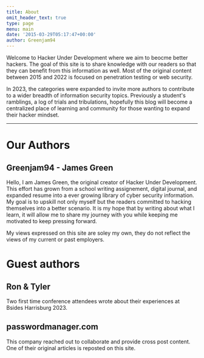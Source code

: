 ```yaml
---
title: About
omit_header_text: true
type: page
menu: main
date: '2015-03-29T05:17:47+00:00'
author: Greenjam94
---
```


Welcome to Hacker Under Development where we aim to beocme better hackers. The goal of this site is to share knowledge with our readers so that they can benefit from this information as well. Most of the original content between 2015 and 2022 is focused on penetration testing or web security.

In 2023, the categories were expanded to invite more authors to contribute to a wider breadth of information security topics. Previously a student's ramblings, a log of trials and tribulations, hopefully this blog will become a centralized place of learning and community for those wanting to expand their hacker mindset.

- - - - - -

# Our Authors

## Greenjam94 - James Green

Hello, I am James Green, the original creator of Hacker Under Development. This effort has grown from a school writing assignement, digital journal, and expanded resume into a ever growing library of cyber security information. My goal is to upskill not only myself but the readers committed to hacking themselves into a better scenario. It is my hope that by writing about what I learn, it will allow me to share my journey with you while keeping me motivated to keep pressing forward.

My views expressed on this site are soley my own, they do not reflect the views of my current or past employers.

# Guest authors

## Ron & Tyler

Two first time conference attendees wrote about their experiences at Bsides Harrisburg 2023.

## passwordmanager.com

This company reached out to collaborate and provide cross post content. One of their original articles is reposted on this site.